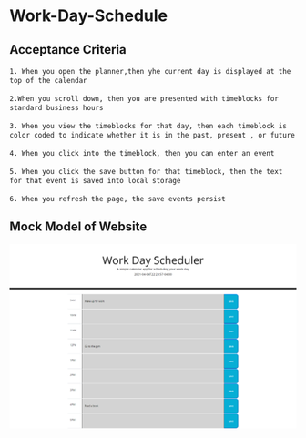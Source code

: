 # Work-Day-Schedule

## Acceptance Criteria
```
1. When you open the planner,then yhe current day is displayed at the top of the calendar

2.When you scroll down, then you are presented with timeblocks for standard business hours

3. When you view the timeblocks for that day, then each timeblock is color coded to indicate whether it is in the past, present , or future

4. When you click into the timeblock, then you can enter an event

5. When you click the save button for that timeblock, then the text for that event is saved into local storage

6. When you refresh the page, the save events persist
```

## Mock Model of Website
![A user cliocks on slots on the colo-coded calendar and edits the events.](./assets/images/Work-Day-Schedule.png)